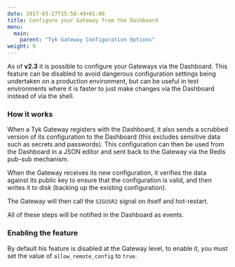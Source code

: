 ```yaml
---
date: 2017-03-27T15:58:49+01:00
title: Configure your Gateway from the Dashboard
menu:
  main:
    parent: "Tyk Gateway Configuration Options"
weight: 9 
---
```


As of **v2.3** it is possible to configure your Gateways via the Dashboard. This feature can be disabled to avoid dangerous configuration settings being undertaken on a production environment, but can be useful in test environments where it is faster to just make changes via the Dashboard instead of via the shell.

### How it works

When a Tyk Gateway registers with the Dashboard, it also sends a scrubbed version of its configuration to the Dashboard (this excludes sensitive data such as secrets and passwords). This configuration can then be used from the Dashboard in a JSON editor and sent back to the Gateway via the Redis pub-sub mechanism.

When the Gateway receives its new configuration, it verifies the data against its public key to ensure that the configuration is valid, and then writes it to disk (backing up the existing configuration).

The Gateway will then call the `SIGUSR2` signal on itself and hot-restart.

All of these steps will be notified in the Dashboard as events.

### Enabling the feature

By default his feature is disabled at the Gateway level, to enable it, you must set the value of `allow_remote_config` to `true`.